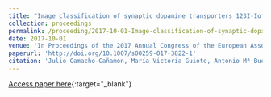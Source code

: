 ```yaml
---
title: "Image classification of synaptic dopamine transporters 123I-Ioflupane by machine learning techniques"
collection: proceedings
permalink: /proceeding/2017-10-01-Image-classification-of-synaptic-dopamine-transporters-123I-Ioflupane-by-machine-learning-techniques
date: 2017-10-01
venue: 'In Proceedings of the 2017 Annual Congress of the European Association of Nuclear Medicine (EANM17)'
paperurl: 'http://doi.org/10.1007/s00259-017-3822-1'
citation: 'Julio Camacho-Cañamón, María Victoria Guiote, Antonio Mª Bueno, Ester Rodríguez-Cáceres, Elvira Carmona Asenjo, Juan Antonio Casas, <strong>Pedro Antonio Gutiérrez</strong>, César Hervás-Martínez, &quot;Image classification of synaptic dopamine transporters 123I-Ioflupane by machine learning techniques.&quot; In Proceedings of the 2017 Annual Congress of the European Association of Nuclear Medicine (EANM17), European Journal of Nuclear Medicine and Molecular Imaging, Vol. 44(2), 2017, Vienna, Austria, pp.S285-S286.'
---
```

[Access paper here](http://doi.org/10.1007/s00259-017-3822-1){:target="_blank"}
